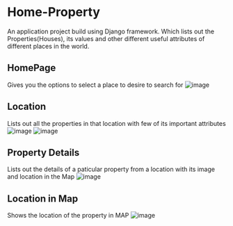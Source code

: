 # Home-Property
An application project build using Django framework. Which lists out the Properties(Houses),  its values and other different useful attributes of different places in the world.

## HomePage
Gives you the options to select a place to desire to search for
![image](https://user-images.githubusercontent.com/38308057/39474195-5e546d88-4d70-11e8-98fa-8467716fbb09.png)

## Location
Lists out all the properties in that location with few of its important attributes
![image](https://user-images.githubusercontent.com/38308057/39474210-7e450e0e-4d70-11e8-92a2-6ff8b546d6e0.png)
![image](https://user-images.githubusercontent.com/38308057/39474221-8b6b8608-4d70-11e8-9f00-de2fd38f9b23.png)

## Property Details
Lists out the details of a paticular property from a location with its image and location in the Map
![image](https://user-images.githubusercontent.com/38308057/39474229-992e3114-4d70-11e8-989d-f1272d1ca1d4.png)

## Location in Map
Shows the location of the property in MAP
![image](https://user-images.githubusercontent.com/38308057/39474255-b70929e6-4d70-11e8-8adc-b95288f3cf24.png)
